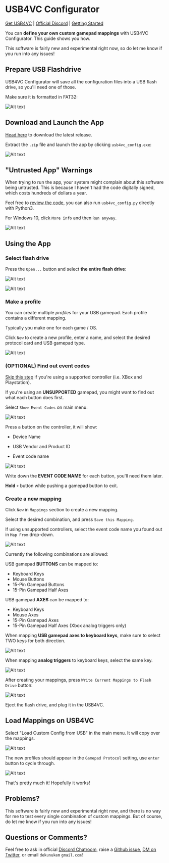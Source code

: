 # USB4VC Configurator

[Get USB4VC](https://github.com/dekuNukem/USB4VC/blob/master/README.md) | [Official Discord](https://discord.gg/HAuuh3pAmB) | [Getting Started](https://github.com/dekuNukem/USB4VC/blob/master/getting_started.md)

You can **define your own custom gamepad mappings** with USB4VC Configurator. This guide shows you how.

This software is fairly new and experimental right now, so do let me know if you run into any issues!

## Prepare USB Flashdrive

USB4VC Configurator will save all the configuration files into a USB flash drive, so you'll need one of those.

Make sure it is formatted in FAT32:

![Alt text](resources/format.png)

## Download and Launch the App

[Head here](https://github.com/dekuNukem/usb4vc-configurator/releases/latest) to download the latest release.

Extract the `.zip` file and launch the app by clicking `usb4vc_config.exe`:

![Alt text](resources/app.png)

## "Untrusted App" Warnings

When trying to run the app, your system might complain about this software being untrusted. This is because I haven't had the code digitally signed, which costs hundreds of dollars a year.

Feel free to [review the code](https://github.com/dekuNukem/usb4vc-configurator/tree/master/src), you can also run `usb4vc_config.py` directly with Python3. 

For Windows 10, click `More info` and then `Run anyway`.

![Alt text](resources/defender.png)

## Using the App

### Select flash drive

Press the `Open...` button and select **the entire flash drive**:

![Alt text](resources/launch.png)

![Alt text](resources/select.png)

### Make a profile

You can create multiple *profiles* for your USB gamepad. Each profile contains a different mapping.

Typically you make one for each game / OS.

Click `New` to create a new profile, enter a name, and select the desired protocol card and USB gamepad type.

![Alt text](resources/profile.png)

### (OPTIONAL) Find out event codes

[Skip this step](#create-a-new-mapping) if you're using a supported controller (i.e. XBox and Playstation).

If you're using an **UNSUPPORTED** gamepad, you might want to find out what each button does first.

Select `Show Event Codes` on main menu:

![Alt text](resources/showev.jpeg)

Press a button on the controller, it will show:

* Device Name

* USB Vendor and Product ID

* Event code name

![Alt text](resources/evexample.jpeg)

Write down the **EVENT CODE NAME** for each button, you'll need them later.

**Hold** `+` button while pushing a gamepad button to exit.

### Create a new mapping

Click `New` in `Mappings` section to create a new mapping.

Select the desired combination, and press `Save this Mapping`.

If using unsupported controllers, select the event code name you found out in `Map From` drop-down.

![Alt text](resources/newmap.png)

Currently the following combinations are allowed:

USB gamepad **BUTTONS** can be mapped to:

* Keyboard Keys
* Mouse Buttons
* 15-Pin Gamepad Buttons
* 15-Pin Gamepad Half Axes

USB gamepad **AXES** can be mapped to:

* Keyboard Keys
* Mouse Axes
* 15-Pin Gamepad Axes
* 15-Pin Gamepad Half Axes (Xbox analog triggers only)

When mapping **USB gamepad axes to keyboard keys**, make sure to select TWO keys for both direction.

![Alt text](resources/twokeys.png)

When mapping **analog triggers** to keyboard keys, select the same key.

![Alt text](resources/same.png)

After creating your mappings, press `Write Current Mappings to Flash Drive` button:

![Alt text](resources/save.png)

Eject the flash drive, and plug it in the USB4VC.

## Load Mappings on USB4VC

Select "Load Custom Config from USB" in the main menu. It will copy over the mappings.

![Alt text](resources/rpiupdate.jpeg)

The new profiles should appear in the `Gamepad Protocol` setting, use `enter` button to cycle through.

![Alt text](resources/descent.jpeg)

That's pretty much it! Hopefully it works!

## Problems?

This software is fairly new and experimental right now, and there is no way for me to test every single combination of custom mappings. But of course, do let me know if you run into any issues!

## Questions or Comments?

Feel free to ask in official [Discord Chatroom](https://discord.gg/HAuuh3pAmB), raise a [Github issue](https://github.com/dekuNukem/usb4vc-configurator/issues), [DM on Twitter](https://twitter.com/dekuNukem_), or email `dekunukem` `gmail.com`!
